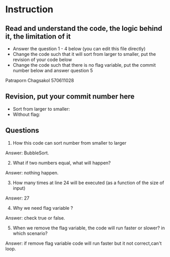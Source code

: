 ﻿# Instruction

## Read and understand the code, the logic behind it, the limitation of it
* Answer the question 1 - 4 below (you can edit this file directly)
* Change the code such that it will sort from larger to smaller, put the revision of your code below
* Change the code such that there is no flag variable, put the commit number below and answer question 5 

Patraporn Chagsakol 
570611028

## Revision, put your commit number here
* Sort from larger to smaller:
* Without flag:

## Questions
1. How this code can sort number from smaller to larger
 
Answer: BubbleSort.

2. What if two numbers equal, what will happen? 

Answer: nothing happen.

3. How many times at line 24 will be executed (as a function of the size of input) 

Answer: 27

4. Why we need flag variable ? 

Answer: check true or false.

5. When we remove the flag variable, the code will run faster or slower? in which scenario? 

Answer: if remove flag variable code will run faster but it not correct,can't loop.